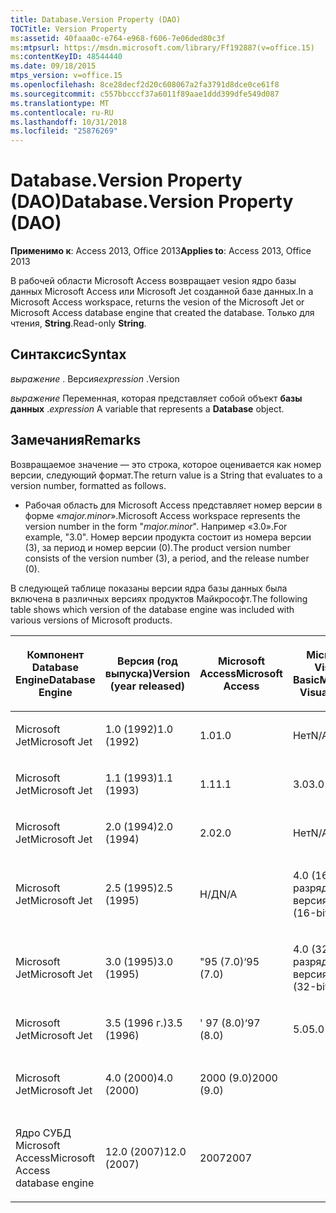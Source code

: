 ```yaml
---
title: Database.Version Property (DAO)
TOCTitle: Version Property
ms:assetid: 40faaa0c-e764-e968-f606-7e06ded80c3f
ms:mtpsurl: https://msdn.microsoft.com/library/Ff192887(v=office.15)
ms:contentKeyID: 48544440
ms.date: 09/18/2015
mtps_version: v=office.15
ms.openlocfilehash: 8ce28decf2d20c608067a2fa3791d8dce0ce61f8
ms.sourcegitcommit: c557bbcccf37a6011f89aae1ddd399dfe549d087
ms.translationtype: MT
ms.contentlocale: ru-RU
ms.lasthandoff: 10/31/2018
ms.locfileid: "25876269"
---
```

# <a name="databaseversion-property-dao"></a><span data-ttu-id="933e3-102">Database.Version Property (DAO)</span><span class="sxs-lookup"><span data-stu-id="933e3-102">Database.Version Property (DAO)</span></span>


<span data-ttu-id="933e3-103">**Применимо к**: Access 2013, Office 2013</span><span class="sxs-lookup"><span data-stu-id="933e3-103">**Applies to**: Access 2013, Office 2013</span></span>

<span data-ttu-id="933e3-104">В рабочей области Microsoft Access возвращает vesion ядро базы данных Microsoft Access или Microsoft Jet созданной базе данных.</span><span class="sxs-lookup"><span data-stu-id="933e3-104">In a Microsoft Access workspace, returns the vesion of the Microsoft Jet or Microsoft Access database engine that created the database.</span></span> <span data-ttu-id="933e3-105">Только для чтения, **String**.</span><span class="sxs-lookup"><span data-stu-id="933e3-105">Read-only **String**.</span></span>

## <a name="syntax"></a><span data-ttu-id="933e3-106">Синтаксис</span><span class="sxs-lookup"><span data-stu-id="933e3-106">Syntax</span></span>

<span data-ttu-id="933e3-107">*выражение* . Версия</span><span class="sxs-lookup"><span data-stu-id="933e3-107">*expression* .Version</span></span>

<span data-ttu-id="933e3-108">*выражение* Переменная, которая представляет собой объект **базы данных** .</span><span class="sxs-lookup"><span data-stu-id="933e3-108">*expression* A variable that represents a **Database** object.</span></span>

## <a name="remarks"></a><span data-ttu-id="933e3-109">Замечания</span><span class="sxs-lookup"><span data-stu-id="933e3-109">Remarks</span></span>

<span data-ttu-id="933e3-110">Возвращаемое значение — это строка, которое оценивается как номер версии, следующий формат.</span><span class="sxs-lookup"><span data-stu-id="933e3-110">The return value is a String that evaluates to a version number, formatted as follows.</span></span>

  - <span data-ttu-id="933e3-111">Рабочая область для Microsoft Access представляет номер версии в форме «*major.minor*».</span><span class="sxs-lookup"><span data-stu-id="933e3-111">Microsoft Access workspace represents the version number in the form "*major.minor*".</span></span> <span data-ttu-id="933e3-112">Например «3.0».</span><span class="sxs-lookup"><span data-stu-id="933e3-112">For example, "3.0".</span></span> <span data-ttu-id="933e3-113">Номер версии продукта состоит из номера версии (3), за период и номер версии (0).</span><span class="sxs-lookup"><span data-stu-id="933e3-113">The product version number consists of the version number (3), a period, and the release number (0).</span></span>

<span data-ttu-id="933e3-114">В следующей таблице показаны версии ядра базы данных была включена в различных версиях продуктов Майкрософт.</span><span class="sxs-lookup"><span data-stu-id="933e3-114">The following table shows which version of the database engine was included with various versions of Microsoft products.</span></span>

<table style="width:100%;">
<colgroup>
<col style="width: 16%" />
<col style="width: 16%" />
<col style="width: 16%" />
<col style="width: 16%" />
<col style="width: 16%" />
<col style="width: 16%" />
</colgroup>
<thead>
<tr class="header">
<th><p><span data-ttu-id="933e3-115">Компонент Database Engine</span><span class="sxs-lookup"><span data-stu-id="933e3-115">Database Engine</span></span></p></th>
<th><p><span data-ttu-id="933e3-116">Версия (год выпуска)</span><span class="sxs-lookup"><span data-stu-id="933e3-116">Version (year released)</span></span></p></th>
<th><p><span data-ttu-id="933e3-117">Microsoft Access</span><span class="sxs-lookup"><span data-stu-id="933e3-117">Microsoft Access</span></span></p></th>
<th><p><span data-ttu-id="933e3-118">Microsoft Visual Basic</span><span class="sxs-lookup"><span data-stu-id="933e3-118">Microsoft Visual Basic</span></span></p></th>
<th><p><span data-ttu-id="933e3-119">Microsoft Excel</span><span class="sxs-lookup"><span data-stu-id="933e3-119">Microsoft Excel</span></span></p></th>
<th><p><span data-ttu-id="933e3-120">Microsoft Visual C++</span><span class="sxs-lookup"><span data-stu-id="933e3-120">Microsoft Visual C++</span></span></p></th>
</tr>
</thead>
<tbody>
<tr class="odd">
<td><p><span data-ttu-id="933e3-121">Microsoft Jet</span><span class="sxs-lookup"><span data-stu-id="933e3-121">Microsoft Jet</span></span></p></td>
<td><p><span data-ttu-id="933e3-122">1.0 (1992)</span><span class="sxs-lookup"><span data-stu-id="933e3-122">1.0 (1992)</span></span></p></td>
<td><p><span data-ttu-id="933e3-123">1.0</span><span class="sxs-lookup"><span data-stu-id="933e3-123">1.0</span></span></p></td>
<td><p><span data-ttu-id="933e3-124">Нет</span><span class="sxs-lookup"><span data-stu-id="933e3-124">N/A</span></span></p></td>
<td><p><span data-ttu-id="933e3-125">Нет</span><span class="sxs-lookup"><span data-stu-id="933e3-125">N/A</span></span></p></td>
<td><p><span data-ttu-id="933e3-126">Нет</span><span class="sxs-lookup"><span data-stu-id="933e3-126">N/A</span></span></p></td>
</tr>
<tr class="even">
<td><p><span data-ttu-id="933e3-127">Microsoft Jet</span><span class="sxs-lookup"><span data-stu-id="933e3-127">Microsoft Jet</span></span></p></td>
<td><p><span data-ttu-id="933e3-128">1.1 (1993)</span><span class="sxs-lookup"><span data-stu-id="933e3-128">1.1 (1993)</span></span></p></td>
<td><p><span data-ttu-id="933e3-129">1.1</span><span class="sxs-lookup"><span data-stu-id="933e3-129">1.1</span></span></p></td>
<td><p><span data-ttu-id="933e3-130">3.0</span><span class="sxs-lookup"><span data-stu-id="933e3-130">3.0</span></span></p></td>
<td><p><span data-ttu-id="933e3-131">Нет</span><span class="sxs-lookup"><span data-stu-id="933e3-131">N/A</span></span></p></td>
<td><p><span data-ttu-id="933e3-132">Нет</span><span class="sxs-lookup"><span data-stu-id="933e3-132">N/A</span></span></p></td>
</tr>
<tr class="odd">
<td><p><span data-ttu-id="933e3-133">Microsoft Jet</span><span class="sxs-lookup"><span data-stu-id="933e3-133">Microsoft Jet</span></span></p></td>
<td><p><span data-ttu-id="933e3-134">2.0 (1994)</span><span class="sxs-lookup"><span data-stu-id="933e3-134">2.0 (1994)</span></span></p></td>
<td><p><span data-ttu-id="933e3-135">2.0</span><span class="sxs-lookup"><span data-stu-id="933e3-135">2.0</span></span></p></td>
<td><p><span data-ttu-id="933e3-136">Нет</span><span class="sxs-lookup"><span data-stu-id="933e3-136">N/A</span></span></p></td>
<td><p><span data-ttu-id="933e3-137">Нет</span><span class="sxs-lookup"><span data-stu-id="933e3-137">N/A</span></span></p></td>
<td><p><span data-ttu-id="933e3-138">Нет</span><span class="sxs-lookup"><span data-stu-id="933e3-138">N/A</span></span></p></td>
</tr>
<tr class="even">
<td><p><span data-ttu-id="933e3-139">Microsoft Jet</span><span class="sxs-lookup"><span data-stu-id="933e3-139">Microsoft Jet</span></span></p></td>
<td><p><span data-ttu-id="933e3-140">2.5 (1995)</span><span class="sxs-lookup"><span data-stu-id="933e3-140">2.5 (1995)</span></span></p></td>
<td><p><span data-ttu-id="933e3-141">Н/Д</span><span class="sxs-lookup"><span data-stu-id="933e3-141">N/A</span></span></p></td>
<td><p><span data-ttu-id="933e3-142">4.0 (16-разрядная версия)</span><span class="sxs-lookup"><span data-stu-id="933e3-142">4.0 (16-bit)</span></span></p></td>
<td><p><span data-ttu-id="933e3-143">Нет</span><span class="sxs-lookup"><span data-stu-id="933e3-143">N/A</span></span></p></td>
<td><p><span data-ttu-id="933e3-144">Нет</span><span class="sxs-lookup"><span data-stu-id="933e3-144">N/A</span></span></p></td>
</tr>
<tr class="odd">
<td><p><span data-ttu-id="933e3-145">Microsoft Jet</span><span class="sxs-lookup"><span data-stu-id="933e3-145">Microsoft Jet</span></span></p></td>
<td><p><span data-ttu-id="933e3-146">3.0 (1995)</span><span class="sxs-lookup"><span data-stu-id="933e3-146">3.0 (1995)</span></span></p></td>
<td><p><span data-ttu-id="933e3-147">"95 (7.0)</span><span class="sxs-lookup"><span data-stu-id="933e3-147">‘95 (7.0)</span></span></p></td>
<td><p><span data-ttu-id="933e3-148">4.0 (32-разрядная версия)</span><span class="sxs-lookup"><span data-stu-id="933e3-148">4.0 (32-bit)</span></span></p></td>
<td><p><span data-ttu-id="933e3-149">"95 (7.0)</span><span class="sxs-lookup"><span data-stu-id="933e3-149">‘95 (7.0)</span></span></p></td>
<td><p><span data-ttu-id="933e3-150">4.x</span><span class="sxs-lookup"><span data-stu-id="933e3-150">4.x</span></span></p></td>
</tr>
<tr class="even">
<td><p><span data-ttu-id="933e3-151">Microsoft Jet</span><span class="sxs-lookup"><span data-stu-id="933e3-151">Microsoft Jet</span></span></p></td>
<td><p><span data-ttu-id="933e3-152">3.5 (1996 г.)</span><span class="sxs-lookup"><span data-stu-id="933e3-152">3.5 (1996)</span></span></p></td>
<td><p><span data-ttu-id="933e3-153">' 97 (8.0)</span><span class="sxs-lookup"><span data-stu-id="933e3-153">‘97 (8.0)</span></span></p></td>
<td><p><span data-ttu-id="933e3-154">5.0</span><span class="sxs-lookup"><span data-stu-id="933e3-154">5.0</span></span></p></td>
<td><p><span data-ttu-id="933e3-155">' 97 (8.0)</span><span class="sxs-lookup"><span data-stu-id="933e3-155">‘97 (8.0)</span></span></p></td>
<td><p><span data-ttu-id="933e3-156">5.0</span><span class="sxs-lookup"><span data-stu-id="933e3-156">5.0</span></span></p></td>
</tr>
<tr class="odd">
<td><p><span data-ttu-id="933e3-157">Microsoft Jet</span><span class="sxs-lookup"><span data-stu-id="933e3-157">Microsoft Jet</span></span></p></td>
<td><p><span data-ttu-id="933e3-158">4.0 (2000)</span><span class="sxs-lookup"><span data-stu-id="933e3-158">4.0 (2000)</span></span></p></td>
<td><p><span data-ttu-id="933e3-159">2000 (9.0)</span><span class="sxs-lookup"><span data-stu-id="933e3-159">2000 (9.0)</span></span></p></td>
<td><p></p></td>
<td><p><span data-ttu-id="933e3-160">2000 (9.0)</span><span class="sxs-lookup"><span data-stu-id="933e3-160">2000 (9.0)</span></span></p></td>
<td><p></p></td>
</tr>
<tr class="even">
<td><p><span data-ttu-id="933e3-161">Ядро СУБД Microsoft Access</span><span class="sxs-lookup"><span data-stu-id="933e3-161">Microsoft Access database engine</span></span></p></td>
<td><p><span data-ttu-id="933e3-162">12.0 (2007)</span><span class="sxs-lookup"><span data-stu-id="933e3-162">12.0 (2007)</span></span></p></td>
<td><p><span data-ttu-id="933e3-163">2007</span><span class="sxs-lookup"><span data-stu-id="933e3-163">2007</span></span></p></td>
<td><p></p></td>
<td><p></p></td>
<td><p></p></td>
</tr>
</tbody>
</table>


